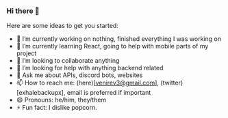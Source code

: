 ### Hi there 👋

Here are some ideas to get you started:

- 🔭 I’m currently working on nothing, finished everything I was working on
- 🌱 I’m currently learning React, going to help with mobile parts of my project
- 👯 I’m looking to collaborate anything
- 🤔 I’m looking for help with anything backend related
- 💬 Ask me about APIs, discord bots, websites
- 📫 How to reach me: (here)[venirev3@gmail.com], (twitter)[exhalebackupx], email is preferred if important
- 😄 Pronouns: he/him, they/them
- ⚡ Fun fact: I dislike popcorn.
